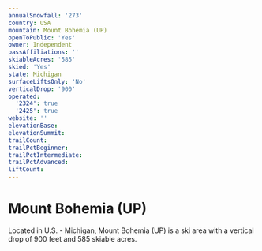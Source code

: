 ```yaml
---
annualSnowfall: '273'
country: USA
mountain: Mount Bohemia (UP)
openToPublic: 'Yes'
owner: Independent
passAffiliations: ''
skiableAcres: '585'
skied: 'Yes'
state: Michigan
surfaceLiftsOnly: 'No'
verticalDrop: '900'
operated:
  '2324': true
  '2425': true
website: ''
elevationBase:
elevationSummit:
trailCount:
trailPctBeginner:
trailPctIntermediate:
trailPctAdvanced:
liftCount:
---
```



# Mount Bohemia (UP)

Located in U.S. - Michigan, Mount Bohemia (UP) is a ski area with a vertical drop of 900 feet and 585 skiable acres.
